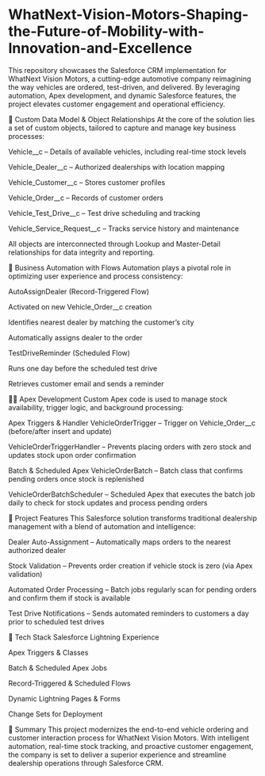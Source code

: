 # WhatNext-Vision-Motors-Shaping-the-Future-of-Mobility-with-Innovation-and-Excellence
This repository showcases the Salesforce CRM implementation for WhatNext Vision Motors, a cutting-edge automotive company reimagining the way vehicles are ordered, test-driven, and delivered. By leveraging automation, Apex development, and dynamic Salesforce features, the project elevates customer engagement and operational efficiency.

🧱 Custom Data Model & Object Relationships
At the core of the solution lies a set of custom objects, tailored to capture and manage key business processes:

Vehicle__c – Details of available vehicles, including real-time stock levels

Vehicle_Dealer__c – Authorized dealerships with location mapping

Vehicle_Customer__c – Stores customer profiles

Vehicle_Order__c – Records of customer orders

Vehicle_Test_Drive__c – Test drive scheduling and tracking

Vehicle_Service_Request__c – Tracks service history and maintenance

All objects are interconnected through Lookup and Master-Detail relationships for data integrity and reporting.

🔁 Business Automation with Flows
Automation plays a pivotal role in optimizing user experience and process consistency:

AutoAssignDealer (Record-Triggered Flow)

Activated on new Vehicle_Order__c creation

Identifies nearest dealer by matching the customer’s city

Automatically assigns dealer to the order

TestDriveReminder (Scheduled Flow)

Runs one day before the scheduled test drive

Retrieves customer email and sends a reminder

👨‍💻 Apex Development
Custom Apex code is used to manage stock availability, trigger logic, and background processing:

Apex Triggers & Handler
VehicleOrderTrigger – Trigger on Vehicle_Order__c (before/after insert and update)

VehicleOrderTriggerHandler – Prevents placing orders with zero stock and updates stock upon order confirmation

Batch & Scheduled Apex
VehicleOrderBatch – Batch class that confirms pending orders once stock is replenished

VehicleOrderBatchScheduler – Scheduled Apex that executes the batch job daily to check for stock updates and process pending orders

🚀 Project Features
This Salesforce solution transforms traditional dealership management with a blend of automation and intelligence:

Dealer Auto-Assignment – Automatically maps orders to the nearest authorized dealer

Stock Validation – Prevents order creation if vehicle stock is zero (via Apex validation)

Automated Order Processing – Batch jobs regularly scan for pending orders and confirm them if stock is available

Test Drive Notifications – Sends automated reminders to customers a day prior to scheduled test drives

🧰 Tech Stack
Salesforce Lightning Experience

Apex Triggers & Classes

Batch & Scheduled Apex Jobs

Record-Triggered & Scheduled Flows

Dynamic Lightning Pages & Forms

Change Sets for Deployment

📌 Summary
This project modernizes the end-to-end vehicle ordering and customer interaction process for WhatNext Vision Motors. With intelligent automation, real-time stock tracking, and proactive customer engagement, the company is set to deliver a superior experience and streamline dealership operations through Salesforce CRM.
